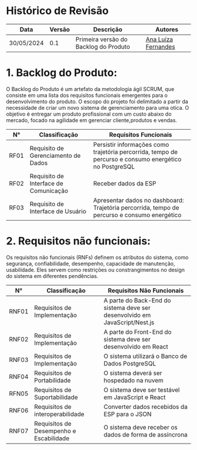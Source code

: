 # Histórico de Revisão
|Data|Versão|Descrição|Autores|
|----|------|---------|-------|
|30/05/2024|0.1|Primeira versão do Backlog do Produto|[Ana Luíza Fernandes](https://github.com/analufernanndess)

# 1. Backlog do Produto:
O Backlog do Produto é um artefato da metodologia ágil SCRUM, que consiste em uma lista dos requisitos funcionais emergentes para o desenvolvimento do produto. O escopo do projeto foi delimitado a partir da necessidade de criar um novo sistema de gerenciamento para uma otica. O objetivo é entregar um produto profissional com um custo abaixo do mercado, focado na agilidade em gerenciar cliente,produtos e vendas.

|N°|Classificação|Requisitos Funcionais|
|--|-------------|---------------------|
|RF01|Requisito de Gerenciamento de Dados|Persistir informações como trajetória percorrida, tempo de percurso e consumo energético no PostgreSQL|
|RF02|Requisito de Interface de Comunicação|Receber dados da ESP|
|RF03|Requisito de Interface de Usuário|Apresentar dados no dashboard: Trajetória percorrida, tempo de percurso e consumo energético|

# 2. Requisitos não funcionais:
Os requisitos não funcionais (RNFs) definem os atributos do sistema, como segurança, confiabilidade, desempenho, capacidade de manutenção, usabilidade. Eles servem como restrições ou constrangimentos no design do sistema em diferentes pendências.

|N°|Classificação|Requisitos Não Funcionais|
|--|-------------|-------------------------|
|RNF01|Requisitos de Implementação|A parte do Back-End do sistema deve ser desenvolvido em JavaScript/Nest.js|
|RNF02|Requisitos de Implementação|A parte do Front-End do sistema deve ser desenvolvido em React|
|RNF03|Requisitos de Implementação|O sistema utilizará o Banco de Dados PostgreSQL|
|RNF04|Requisitos de Portabilidade|O sistema deverá ser hospedado na nuvem|
|RFN05|Requisitos de Suportabilidade|O sistema deve ser testável em JavaScript e React|
|RNF06|Requisitos de interoperabilidade|Converter dados recebidos da ESP para o JSON|
|RNF07|Requisitos de Desempenho e Escabilidade|O sistema deve receber os dados de forma de assíncrona|
